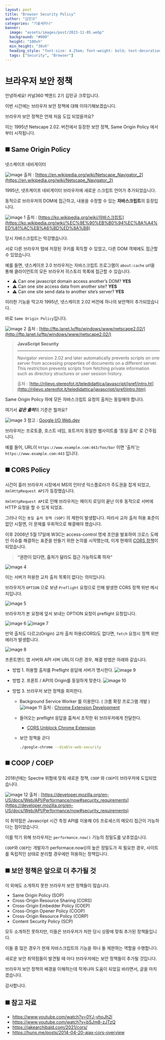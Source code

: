 ```yaml
---
layout: post
title: "Browser Security Policy"
author: "김민규"
categories: "기술세미나"
banner:
  image: "assets/images/post/2023-11-05.webp"
  background: "#000"
  height: "100vh"
  min_height: "38vh"
  heading_style: "font-size: 4.25em; font-weight: bold; text-decoration: underline"
  tags: ["Security", "Browser"]
---
```


# 브라우저 보안 정책

안녕하세요! 커널360 백엔드 2기 김민규 크루입니다.

이번 시간에는 브라우저 보안 정책에 대해 이야기해보겠습니다.

브라우저 보안 정책은 언제 처음 도입 되었을까요?

이는 1995년 Netscape 2.02. 버전에서 등장한 보안 정책, Same Origin Policy 에서 부터 시작됩니다.

## ◼️ Same Origin Policy

넷스케이프 네비게이터

![image](https://github.com/user-attachments/assets/31878d76-7105-41ee-bb52-541faa41d827)
출처 : [https://en.wikipedia.org/wiki/Netscape_Navigator_2](https://en.wikipedia.org/wiki/Netscape_Navigator_2)

1995년, 넷프케이프 네비게이터 브라우저에 새로운 스크립트 언어가 추가되었습니다.

동적으로 브라우저의 DOM에 접근하고, 내용을 수정할 수 있는 **자바스크립트**의 등장입니다.

![image 1](https://github.com/user-attachments/assets/bd398984-8526-42da-b90b-12506ddd567a)
출처 : [https://ko.wikipedia.org/wiki/자바스크립트](https://ko.wikipedia.org/wiki/%EC%9E%90%EB%B0%94%EC%8A%A4%ED%81%AC%EB%A6%BD%ED%8A%B8)

당시 자바스크립트는 막강했습니다.

서로 다른 브라우저 탭에 저장된 쿠키를 획득할 수 있었고, 다른 DOM 객체에도 접근할 수 있었습니다. 

예를 들면, 넷스케이프 2.0 브라우저는 자바스크립트 프로그램이 `about:cache`  url을 통해 클라이언트의 모든 브라우저 히스토리 목록에 접근할 수 있습니다. 

- ⚠️ Can one javascript domain access another’s DOM?  **YES**
- ⚠️ Can one site access data from another site? **YES**
- ⚠️ Can one site send data to another site’s server? **YES**

이러한 기능을 막고자 1995년, 넷스케이프 2.02 버전에 하나의 보안책이 추가되었습니다.

바로 `Same Origin Policy`입니다.

![image 2](https://github.com/user-attachments/assets/6a0454bc-1938-4200-b75c-d505f1179da0)
출처 : [http://ftp.lanet.lv/ftp/windows/www/netscape2.02/](http://ftp.lanet.lv/ftp/windows/www/netscape2.02/)

> **JavaScript Security**
> 
> 
> ---
> 
> Navigator version 2.02 and later automatically prevents scripts on one server from accessing properties of documents on a different server. This restriction prevents scripts from fetching private information such as directory structures or user session history.
> 
> 출처 : [http://rilievo.stereofot.it/teledidattica/javascript/jsref/intro.ht](http://rilievo.stereofot.it/teledidattica/javascript/jsref/intro.htm)
> 

Same Origin Policy 하에 모든 자바스크립트 요청의 출처는 동일해야 합니다.

여기서 ***같은 출처***의 기준은 뭘까요?

![image 3](https://github.com/user-attachments/assets/379acbf4-4593-4a6a-9720-673653f2a669)
참고 : [Google I/O Web.dev](https://web.dev/articles/same-site-same-origin?hl=ko)

브라우저는 프로토콜, 호스트 네임, 포트까지 동일한 웹사이트를 ‘동일 출처’ 로 간주됩니다.

예를 들어, URL이 `https://www.example.com:443/foo/bar` 이면 '출처'는 `https://www.example.com:443` 입니다.

## ◼️ CORS Policy

시간이 흘러 브라우저 시장에서 MS의 인터넷 익스플로러가 주도권을 잡게 되었고, `XmlHttpRequest API`가 등장했습니다. 

`XmlHttpRequest API`로 인해 브라우저는 페이지 로딩이 끝난 이후 동적으로 서버에 HTTP 요청을 할 수 있게 되었죠. 

그러나 이는 `동일 출처 정책 (SOP)` 의 제한이 발생합니다. 따라서 교차 출처 허용 표준이 없던 시절엔, 이 문제를 우회적으로 해결해야 했습니다. 

이후 2006년 5월 17일에 W3C는 access-control 명세 초안을 발표하여 크로스 도메인 이슈를 해결하는 표준을 만들기 위한 논의를 시작했는데, 이게 현재의 [CORS 정책](https://en.wikipedia.org/wiki/Cross-origin_resource_sharing)이 되었습니다.

> **“권한이 있다면, 출처가 달라도 접근 가능하도록 하자”**

![image 4](https://github.com/user-attachments/assets/5166e9d8-3f05-4df1-bd34-b17cd78a4b77)

이는 서버가 허용한 교차 출처 목록이 없다는 의미입니다.

브라우저가 `OPTION` 으로 보낸 `Preflight` 요청으로 인해 발생한 CORS 정책 위반 메시지입니다. 

![image 5](https://github.com/user-attachments/assets/6a6873e5-5f5f-4502-8bb0-b51e23b57609)

브라우저가 본 요청에 앞서 보내는 OPTION 요청이 preflight 요청입니다.

![image 6](https://github.com/user-attachments/assets/3725ee69-ae9e-4e48-9561-a693dc0e3b2a)
![image 7](https://github.com/user-attachments/assets/6b596f02-692f-442d-ad44-74c971507d28)

만약 출처도 다르고(Origin) 교차 출처 허용(CORS)도 없다면, `fetch` 요청시 정책 위반 에러가 발생합니다.

![image 8](https://github.com/user-attachments/assets/75b789e2-f112-412d-be9c-0a498738a97a)

프론트엔드 앱 서버와 API 서버 URL이 다른 경우, 해결 방법은 아래와 같습니다.

- 방법 1. 허용할 출처를 Preflight 응답에 서버가 명시한다.
    ![image 9](https://github.com/user-attachments/assets/841425ed-04d8-42d6-8f45-8827ef1bd4a7)

- 방법 2. 프론트 / API의 Origin를 동일하게 맞춘다.
    ![image 10](https://github.com/user-attachments/assets/efeaf07f-2ee8-4dd7-9e27-2f2e18ef184f)

- 방법 3. 브라우저 보안 정책을 회피한다.
    - Background Service Worker 를 이용한다. ( 크롬 확장 프로그램 개발 )
        ![image 11](https://github.com/user-attachments/assets/4fdfaf4f-0dc7-4dc2-9616-741f93b4d7df)
        출처 : [Chrome Extension Development](https://developer.chrome.com/docs/extensions/develop/concepts/network-requests?hl=ko)
    - 들어오는 preflight 응답을 훔쳐서 조작한 뒤 브라우저에게 전달한다.
        - [CORS Unblock Chrome Extension](https://chromewebstore.google.com/detail/cors-unblock/lfhmikememgdcahcdlaciloancbhjino)
    - 보안 정책을 끈다
        
        ```bash
        ./google-chrome --diable-web-security
        ```
        
## ◼️ COOP / COEP

2018년에는 Spectre 위협에 맞춰 새로운 정책, `COOP` 와 `COEP`이 브라우저에 도입되었습니다.

![image 12](https://github.com/user-attachments/assets/2786690c-952f-4507-a174-353c69107488)
출처 : [https://developer.mozilla.org/en-US/docs/Web/API/Performance/now#security_requirements](https://developer.mozilla.org/en-US/docs/Web/API/Performance/now#security_requirements)

 이 취약점은 Javascript 시간 측정 API를 이용해 OS 프로세스의 메모리 접근이 가능하다는 점이었습니다. 

 이를 막기 위해 브라우저는 `performance.now()` 기능의 정밀도를 낮추었습니다.
 
`COOP`와 `COEP`는 개발자가 performace.now()의 높은 정밀도가 꼭 필요한 경우, 사이트를 독립적인 상태로 분리할 경우에만 허용하는 정책입니다.

## ◼️ 보안 정책은 앞으로 더 추가될 것

이 외에도 소개하지 못한 브라우저 보안 정책들이 많습니다.

- Same Origin Policy (SOP)
- Cross-Origin Resource Sharing (CORS)
- Cross-Origin Embedder Policy (COEP)
- Cross-Origin Opener Policy (COOP)
- Cross-Origin Resource Policy (CORP)
- Content Security Policy (SCP)

모두 소개하진 못하지만, 이들은 브라우저가 처한 당시 상황에 맞춰 추가된 정책들입니다.

이들 중 많은 경우가 현재 자바스크립트의 기능을 하나 둘 제한하는 역할을 수행합니다. 

새로운 보안 취약점들이 발견될 때 마다 브라우저에는 보안 정책들이 추가될 것입니다. 

브라우저 보안 정책의 배경을 이해하는데 작게나마 도움이 되었길 바라면서, 글을 마치겠습니다. 

감사합니다.

## ◼️ 참고 자료
- https://www.youtube.com/watch?v=0YJ-yhoJh2I
- https://www.youtube.com/watch?v=bSJm8-zJTzQ
- https://jakearchibald.com/2021/cors/
- https://huns.me/posts/2014-04-20-ajax-cors-overview
